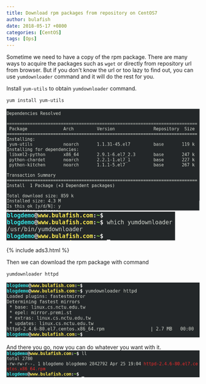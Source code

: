 ```yaml
---
title: Download rpm packages from repository on CentOS7
author: bulafish
date: 2018-05-17 +0800
categories: [CentOS]
tags: [Ops]
---
```


Sometime we need to have a copy of the rpm package.  There are many ways to acquire the packages such as `wget` or directly from repository url from browser.  But if you don't know the url or too lazy to find out, you can use `yumdownloader` command and it will do the rest for you.

Install `yum-utils` to obtain `yumdownloader` command.
```bash
yum install yum-utils
```
![yumdownloader](/assets/img/2018051704.png)  
![yumdownloader](/assets/img/2018051705.png)

{% include ads3.html %}

Then we can download the rpm package with command
```bash
yumdownloader httpd
```
![yumdownloader](/assets/img/2018051706.png)

And there you go, now you can do whatever you want with it.  
![yumdownloader](/assets/img/2018051707.png)
